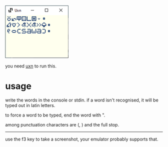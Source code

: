 ![sample image](sample.png)

you need [uxn](https://100r.co/site/uxn.html) to run this.

# usage

write the words in the console or stdin. if a word isn't recognised, it will be typed out in latin letters.

to force a word to be typed, end the word with ".

among punctuation characters are (, ) and the full stop.

---

use the f3 key to take a screenshot, your emulator probably supports that.
